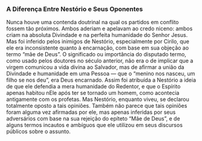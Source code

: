 ### A Diferença Entre Nestório e Seus Oponentes 

Nunca houve uma contenda doutrinal na qual os partidos em conflito fossem tão próximos. Ambos aderiam e apelavam ao credo niceno: ambos criam na absoluta Divindade e na perfeita humanidade do Senhor Jesus. Mas foi inferido pelos inimigos de Nestório, especialmente por Cirilo, que ele era inconsistente quanto à encarnação, com base em sua objeção ao termo “mãe de Deus”. O significado ou importância do disputado termo, como usado pelos doutores no século anterior, não era o de implicar que a virgem comunicou a vida divina ao Salvador, mas de afirmar a união da Divindade e humanidade em uma Pessoa — que o “menino nos nasceu, um filho se nos deu”, era Deus encarnado. Assim foi atribuída a Nestório a ideia de que ele defendia a mera humanidade do Redentor, e que o Espírito apenas habitou nEle após ter se tornado um homem, como acontecia antigamente com os profetas. Mas Nestório, enquanto viveu, se declarou totalmente oposto a tais opiniões. Também não parece que tais opiniões foram alguma vez afirmadas por ele, mas apenas inferidas por seus adversários com base na sua rejeição do epíteto “Mãe de Deus”, e de alguns termos incautos e ambíguos que ele utilizou em seus discursos públicos sobre o assunto.
